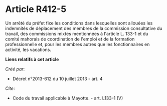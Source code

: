 # Article R412-5

Un arrêté du préfet fixe les conditions dans lesquelles sont allouées les indemnités de déplacement des membres de la
commission consultative du travail, des commissions mixtes mentionnées à l'article L. 133-1 et du comité mahorais de
coordination de l'emploi et de la formation professionnelle et, pour les membres autres que les fonctionnaires en activité,
les vacations.

**Liens relatifs à cet article**

_Créé par_:

  - Décret n°2013-612 du 10 juillet 2013 - art. 4

_Cite_:

  - Code du travail applicable à Mayotte. - art. L133-1 (V)
